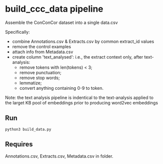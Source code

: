 # build\_ccc\_data pipeline 

Assemble the ConConCor dataset into a single data.csv

Specifically:

* combine Annotations.csv & Extracts.csv by common extract\_id values
* remove the control examples
* attach info from Metadata.csv
* create column 'text\_analysed': i.e., the extract context only, after text-analysis:
    - remove tokens with len(tokens) < 3;
    - remove punctuation;
    - remove stop words;
    - lemmatize;
    - convert anything containing 0-9 to <NUMERIC> token.

Note: the text analysis pipeline is indentical to the text-analysis applied to the larget KB pool of embeddings prior to producing word2vec embeddings

## Run
```
python3 build_data.py
```

## Requires
Annotations.csv, Extracts.csv, Metadata.csv in folder.
